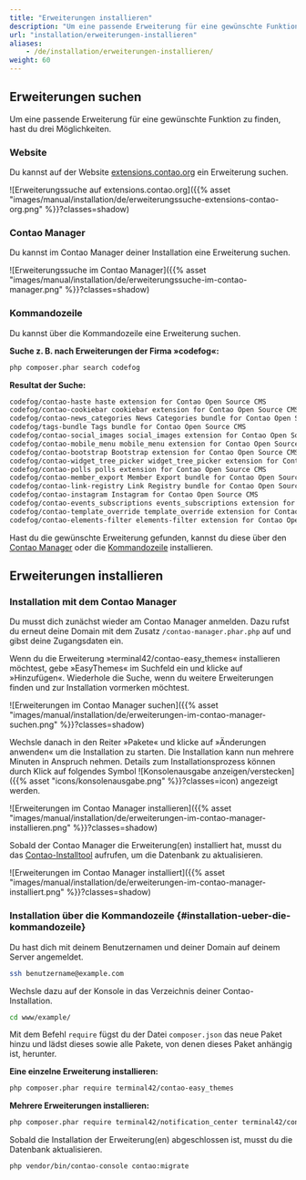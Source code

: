 ```yaml
---
title: "Erweiterungen installieren"
description: "Um eine passende Erweiterung für eine gewünschte Funktion zu finden, hast du drei Möglichkeiten."
url: "installation/erweiterungen-installieren"
aliases:
    - /de/installation/erweiterungen-installieren/
weight: 60
---
```



## Erweiterungen suchen

Um eine passende Erweiterung für eine gewünschte Funktion zu finden, hast du drei Möglichkeiten.


### Website

Du kannst auf der Website [extensions.contao.org](https://extensions.contao.org/) ein Erweiterung suchen.  

![Erweiterungssuche auf extensions.contao.org]({{% asset "images/manual/installation/de/erweiterungssuche-extensions-contao-org.png" %}}?classes=shadow)


### Contao Manager

Du kannst im Contao Manager deiner Installation eine Erweiterung suchen.  

![Erweiterungssuche im Contao Manager]({{% asset "images/manual/installation/de/erweiterungssuche-im-contao-manager.png" %}}?classes=shadow)


### Kommandozeile

Du kannst über die Kommandozeile eine Erweiterung suchen.  

**Suche z. B. nach Erweiterungen der Firma »codefog«:**

```bash
php composer.phar search codefog
```

**Resultat der Suche:**

```bash
codefog/contao-haste haste extension for Contao Open Source CMS
codefog/contao-cookiebar cookiebar extension for Contao Open Source CMS
codefog/contao-news_categories News Categories bundle for Contao Open Source CMS
codefog/tags-bundle Tags bundle for Contao Open Source CMS
codefog/contao-social_images social_images extension for Contao Open Source CMS
codefog/contao-mobile_menu mobile_menu extension for Contao Open Source CMS
codefog/contao-bootstrap Bootstrap extension for Contao Open Source CMS
codefog/contao-widget_tree_picker widget_tree_picker extension for Contao Open Source CMS
codefog/contao-polls polls extension for Contao Open Source CMS
codefog/contao-member_export Member Export bundle for Contao Open Source CMS
codefog/contao-link-registry Link Registry bundle for Contao Open Source CMS
codefog/contao-instagram Instagram for Contao Open Source CMS
codefog/contao-events_subscriptions events_subscriptions extension for Contao Open Source CMS
codefog/contao-template_override template_override extension for Contao Open Source CMS
codefog/contao-elements-filter elements-filter extension for Contao Open Source CMS
```

Hast du die gewünschte Erweiterung gefunden, kannst du diese über den 
[Contao Manager](#installation-mit-dem-contao-manager) oder die [Kommandozeile](#installation-ueber-die-kommandozeile) 
installieren.


## Erweiterungen installieren

### Installation mit dem Contao Manager 

Du musst dich zunächst wieder am Contao Manager anmelden. Dazu rufst du erneut deine Domain mit dem Zusatz 
`/contao-manager.phar.php` auf und gibst deine Zugangsdaten ein.

Wenn du die Erweiterung »terminal42/contao-easy_themes« installieren möchtest, gebe »EasyThemes« im Suchfeld ein und klicke auf 
»Hinzufügen«. Wiederhole die Suche, wenn du weitere Erweiterungen finden und zur Installation vormerken möchtest.

![Erweiterungen im Contao Manager suchen]({{% asset "images/manual/installation/de/erweiterungen-im-contao-manager-suchen.png" %}}?classes=shadow)

Wechsle danach in den Reiter »Pakete« und klicke auf »Änderungen anwenden« um die Installation zu starten. Die 
Installation kann nun mehrere Minuten in Anspruch nehmen. Details zum Installationsprozess können durch Klick auf 
folgendes Symbol ![Konsolenausgabe anzeigen/verstecken]({{% asset "icons/konsolenausgabe.png" %}}?classes=icon) angezeigt werden.

![Erweiterungen im Contao Manager installieren]({{% asset "images/manual/installation/de/erweiterungen-im-contao-manager-installieren.png" %}}?classes=shadow)

Sobald der Contao Manager die Erweiterung(en) installiert hat, musst du das [Contao-Installtool](../contao-installtool/) 
aufrufen, um die Datenbank zu aktualisieren.

![Erweiterungen im Contao Manager installiert]({{% asset "images/manual/installation/de/erweiterungen-im-contao-manager-installiert.png" %}}?classes=shadow)




### Installation über die Kommandozeile {#installation-ueber-die-kommandozeile}

Du hast dich mit deinem Benutzernamen und deiner Domain auf deinem Server angemeldet.

```bash
ssh benutzername@example.com
```

Wechsle dazu auf der Konsole in das Verzeichnis deiner Contao-Installation.

```bash
cd www/example/
```

Mit dem Befehl `require` fügst du der Datei `composer.json` das neue Paket hinzu und lädst dieses sowie alle Pakete, 
von denen dieses Paket anhängig ist, herunter.

**Eine einzelne Erweiterung installieren:**

```bash
php composer.phar require terminal42/contao-easy_themes
```

**Mehrere Erweiterungen installieren:**

```bash
php composer.phar require terminal42/notification_center terminal42/contao-leads
```

Sobald die Installation der Erweiterung(en) abgeschlossen ist, musst du die Datenbank aktualisieren.

```bash
php vendor/bin/contao-console contao:migrate
```
